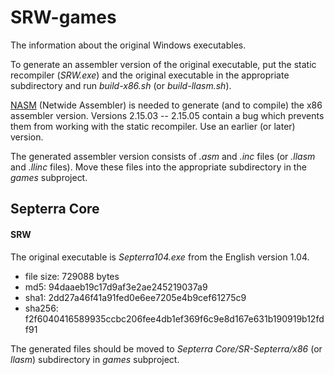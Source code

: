 # SRW-games

The information about the original Windows executables.

To generate an assembler version of the original executable, put the static recompiler (*SRW.exe*) and the original executable in the appropriate subdirectory and run *build-x86.sh* (or *build-llasm.sh*).

[NASM](https://www.nasm.us/) (Netwide Assembler) is needed to generate (and to compile) the x86 assembler version. Versions 2.15.03 -- 2.15.05 contain a bug which prevents them from working with the static recompiler. Use an earlier (or later) version.

The generated assembler version consists of *.asm* and *.inc* files (or *.llasm* and *.llinc* files). Move these files into the appropriate subdirectory in the *games* subproject.

## Septerra Core

#### SRW

The original executable is *Septerra104.exe* from the English version 1.04.

* file size: 729088 bytes
* md5: 94daaeb19c17d9af3e2ae245219037a9
* sha1: 2dd27a46f41a91fed0e6ee7205e4b9cef61275c9
* sha256: f2f6040416589935ccbc206fee4db1ef369f6c9e8d167e631b190919b12fdf91

The generated files should be moved to *Septerra Core/SR-Septerra/x86* (or *llasm*) subdirectory in *games* subproject.

